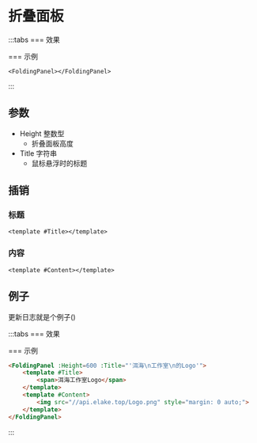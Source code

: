 # 折叠面板

:::tabs
=== 效果

<FoldingPanel></FoldingPanel>

=== 示例

```vue
<FoldingPanel></FoldingPanel>
```
:::

## 参数

* Height 整数型
  * 折叠面板高度
* Title 字符串
  * 鼠标悬浮时的标题

## 插销

### 标题

```vue
<template #Title></template>
```

### 内容
```vue
<template #Content></template>
```

## 例子

更新日志就是个例子()

:::tabs
=== 效果

<FoldingPanel :Height=600 :Title="'洱海\n工作室\n的Logo'">
    <template #Title>
        <span>洱海工作室Logo</span>
    </template>
    <template #Content>
        <img src="//api.elake.top/Logo.png" style="margin: 0 auto;">
    </template>
</FoldingPanel>

=== 示例

```md
<FoldingPanel :Height=600 :Title="'洱海\n工作室\n的Logo'">
    <template #Title>
        <span>洱海工作室Logo</span>
    </template>
    <template #Content>
        <img src="//api.elake.top/Logo.png" style="margin: 0 auto;">
    </template>
</FoldingPanel>
```
:::
